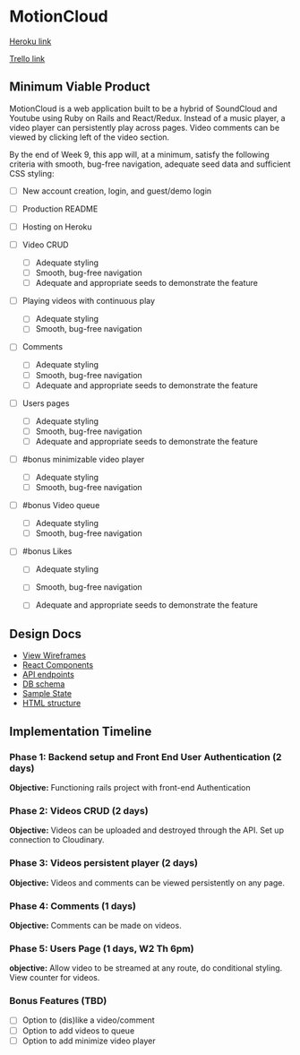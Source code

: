 # MotionCloud

[Heroku link][heroku]

[Trello link][trello]

[heroku]: https://motioncloud.herokuapp.com/

[trello]: https://trello.com/b/kCORyr4I/motion-cloud

## Minimum Viable Product

MotionCloud is a web application built to be a hybrid of SoundCloud and Youtube
using Ruby on Rails and React/Redux. Instead of a music player, a video player
can persistently play across pages. Video comments can be viewed by clicking
left of the video section.

By the end of Week 9, this app will, at a minimum, satisfy the
following criteria with smooth, bug-free navigation, adequate seed data and
sufficient CSS styling:

- [ ] New account creation, login, and guest/demo login
- [ ] Production README
- [ ] Hosting on Heroku

- [ ] Video CRUD
  + [ ] Adequate styling
  + [ ] Smooth, bug-free navigation
  + [ ] Adequate and appropriate seeds to demonstrate the feature

- [ ] Playing videos with continuous play
  + [ ] Adequate styling
  + [ ] Smooth, bug-free navigation

- [ ] Comments
  + [ ] Adequate styling
  + [ ] Smooth, bug-free navigation
  + [ ] Adequate and appropriate seeds to demonstrate the feature

- [ ] Users pages
  + [ ] Adequate styling
  + [ ] Smooth, bug-free navigation
  + [ ] Adequate and appropriate seeds to demonstrate the feature

- [ ] #bonus minimizable video player
  + [ ] Adequate styling
  + [ ] Smooth, bug-free navigation

- [ ] #bonus Video queue
  + [ ] Adequate styling
  + [ ] Smooth, bug-free navigation

- [ ] #bonus Likes
  + [ ] Adequate styling
  + [ ] Smooth, bug-free navigation
  + [ ] Adequate and appropriate seeds to demonstrate the feature



## Design Docs
* [View Wireframes][wireframes]
* [React Components][components]
* [API endpoints][api-endpoints]
* [DB schema][schema]
* [Sample State][sample-state]
* [HTML structure][html-structure]

[wireframes]: /docs/wireframes
[components]: component-hierarchy.md
[sample-state]: sample-state.md
[api-endpoints]: api-endpoints.md
[schema]: schema.md
[html-structure]: html-structure.html

## Implementation Timeline

### Phase 1: Backend setup and Front End User Authentication (2 days)

**Objective:** Functioning rails project with front-end Authentication

### Phase 2: Videos CRUD (2 days)

**Objective:** Videos can be uploaded and destroyed through the API.
  Set up connection to Cloudinary.

### Phase 3: Videos persistent player (2 days)

**Objective:** Videos and comments can be viewed persistently on any page.

### Phase 4: Comments (1 days)

**Objective:** Comments can be made on videos.

### Phase 5: Users Page (1 days, W2 Th 6pm)

**objective:** Allow video to be streamed at any route, do conditional styling.
  View counter for videos.


### Bonus Features (TBD)
- [ ] Option to (dis)like a video/comment
- [ ] Option to add videos to queue
- [ ] Option to add minimize video player
